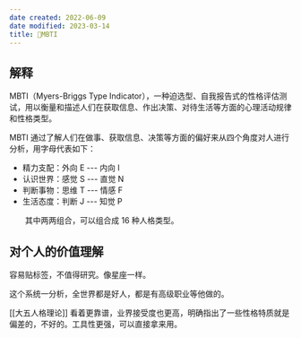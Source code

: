 ```yaml
---
date created: 2022-06-09
date modified: 2023-03-14
title: 🔡MBTI
---
```


## 解释

MBTI（Myers-Briggs Type Indicator），一种迫选型、自我报告式的性格评估测试，用以衡量和描述人们在获取信息、作出决策、对待生活等方面的心理活动规律和性格类型。

MBTI 通过了解人们在做事、获取信息、决策等方面的偏好来从四个角度对人进行分析，用字母代表如下：

- 精力支配：外向 E --- 内向 I　
- 认识世界：感觉 S --- 直觉 N
- 判断事物：思维 T --- 情感 F
- 生活态度：判断 J --- 知觉 P

　　其中两两组合，可以组合成 16 种人格类型。

## 对个人的价值理解

容易贴标签，不值得研究。像星座一样。

这个系统一分析，全世界都是好人，都是有高级职业等他做的。

[[大五人格理论]] 看着更靠谱，业界接受度也更高，明确指出了一些性格特质就是偏差的，不好的。工具性更强，可以直接拿来用。
